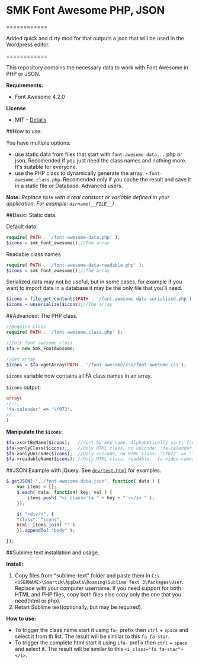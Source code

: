 SMK Font Awesome PHP, JSON
==========================

============

Added quick and dirty mod for that outputs a json that will be used in the Wordpress editor.


============

This repository contains the necessary data to work with Font Awesome in PHP or JSON.

**Requirements:**
* Font Awesome 4.2.0
 
**License**
 * MIT - [Details](https://github.com/Smartik89/SMK-Font-Awesome-PHP-JSON/blob/master/LICENSE)

##How to use:

You have multiple options:
* use static data from files that start with `font-awesome-data...` php or json. Recomended if you just need the class names and nothing more. It's suitable for everyone.
* use the PHP class to dynamically generate the array. - `font-awesome.class.php`. Recomended only if you cache the result and save it in a static file or Database. Advanced users.

**Note:** *Replace `PATH` with a real constant or variable defined in your application. For example: `dirname(__FILE__)`*

##Basic: Static data.

Default data:
```php
require( PATH . '/font-awesome-data.php' );
$icons = smk_font_awesome();//The array
```

Readable class names
```php
require( PATH . '/font-awesome-data-readable.php' );
$icons = smk_font_awesome();//The array
```

Serialized data may not be useful, but in some cases, for example if you want to import data in a database it may be the only file that you'll need.
```php
$icons = file_get_contents(PATH . '/font-awesome-data-serialized.php');
$icons = unserialize($icons);//The array
```

##Advanced: The PHP class.

```php
//Require class
require( PATH . '/font-awesome.class.php' );

//Init font awesome class
$fa = new Smk_FontAwesome;

//Get array
$icons = $fa->getArray(PATH . '/font-awesome/css/font-awesome.css');
```

`$icons` variable now contains all FA class names in an array.

`$icons` output:
```php
array(
//...
'fa-calendar' => '\f073',
//...
)
```

**Manipulate the `$icons`:**

```php
$fa->sortByName($icons);   //Sort by key name. Alphabetically sort: from a to z
$fa->onlyClass($icons);    //Only HTML class, no unicode. 'fa-calendar' => 'fa-calendar',
$fa->onlyUnicode($icons);  //Only unicode, no HTML class. '\f073' => '\f073',
$fa->readableName($icons); //Only HTML class, readable. 'fa-video-camera' => 'Video Camera',
```

##JSON Example with jQuery.
See [`dev/test.html`](https://github.com/SMK-Toolkit/SMK-Font-Awesome-PHP-JSON/blob/master/font-awesome/dev/test.html) for examples.
```js
$.getJSON( "../font-awesome-data.json", function( data ) {
	var items = [];
	$.each( data, function( key, val ) {
		items.push( "<i class='fa " + key + "'></i> " );
	});

	$( "<div/>", {
	"class": "icons",
	html: items.join( "" )
	}).appendTo( "body" );

});
```

##Sublime text installation and usage.

**Install:**

1. Copy files from "sublime-text" folder and paste them in `C:\<USERNAME>\Smartik\AppData\Roaming\Sublime Text 3\Packages\User`. Replace <USERNAME> with your computer username. If you need support for both HTML and PHP files, copy both files else copy only the one that you need(html or php).
1. Retart Sublime text(optionally, but may be required).

**How to use:**

* To trigger the class name start it using `fa-` prefix then `ctrl` + `space` and select it from th list. The result will be similar to this `fa fa-star`.
* To trigger the complete html start it using `ifa-` prefix then `ctrl` + `space` and select it.  The result will be similar to this `<i class="fa fa-star"></i>`.
